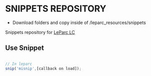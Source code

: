 # SNIPPETS REPOSITORY

- Download folders and copy inside of /leparc_resources/snippets

Snippets repository for [LeParc LC](https://github.com/andrusenn/leparc-lc-p5js)

## Use Snippet

```js

// In leparc
snip('misnip',[callback on load]);

```
